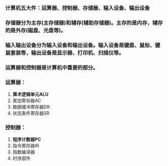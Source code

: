 ### 计算机五大件：运算器、控制器、存储器、输入设备、输出设备
### 存储器分为主存(主存储器)和辅存(辅助存储器)。主存的是内存，辅存的是外存(磁盘、光盘等)。
### 输入输出设备分为输入设备和输出设备。输入设备是键盘、鼠标、键鼠套装等，输出设备是显示器、打印机、扫描仪等。

### 运算器和控制器是计算机中重要的部分。
### 运算器：
1. **算术逻辑单元ALU**
2. 累加寄存器AC
3. 数据缓冲寄存器DR
4. 状态条件寄存器SR

### 控制器：
1. **程序计数器PC**
2. 指令寄存器IR
3. 指数编译器
4. 时序部件
